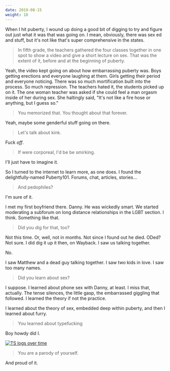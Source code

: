 ```yaml
---
date: 2019-08-15
weight: 18
---
```


When I hit puberty, I wound up doing a good bit of digging to try and figure out just what it was that was going on. I mean, obviously, there was sex ed and stuff, but it's not like that's super comprehensive in the states.

> In fifth grade, the teachers gathered the four classes together in one spot to show a video and give a short lecture on sex. That was the extent of it, before and at the beginning of puberty.

Yeah, the video kept going on about how embarrassing puberty was. Boys getting erections and everyone laughing at them. Girls getting their period and everyone noticing. There was so much mortification built into the process. So much repression. The teachers hated it, the students picked up on it. The one woman teacher was asked if she could feel a man orgasm inside of her during sex. She haltingly said, "It's not like a fire hose or anything, but I guess so."

> You memorized that. You thought about that forever.

Yeah, maybe some genderful stuff going on there.

> Let's talk about kink.

Fuck *off*.

> If were corporeal, I'd be be smirking.

I'll just have to imagine it.

So I turned to the internet to learn more, as one does. I found the delightfully-named Puberty101. Forums, chat, articles, stories...

> And pedophiles?

I'm sure of it.

I met my first boyfriend there. Danny. He was wickedly smart. We started moderating a subforum on long distance relationships in the LGBT section. I think. Something like that.

> Did you dig for that, too?

Not this time. Or, well, not in months. Not since I found out he died. ODed? Not sure. I did dig it up it then, on Wayback. I saw us talking together.

No.

I saw Matthew and a dead guy talking together. I saw two kids in love. I saw too many names.

> Did you learn about sex?

I suppose. I learned about phone sex with Danny, at least. I miss that, actually. The tense silences, the little gasp, the embarrassed giggling that followed. I learned the theory if not the practice.

I learned about the theory of sex, embedded deep within puberty, and then I learned about furry.

> You learned about typefucking

Boy howdy did I.

[![TS logs over time](/ts-graph.png)](/ts-graph.png)

> You are a parody of yourself.

And proud of it. 
